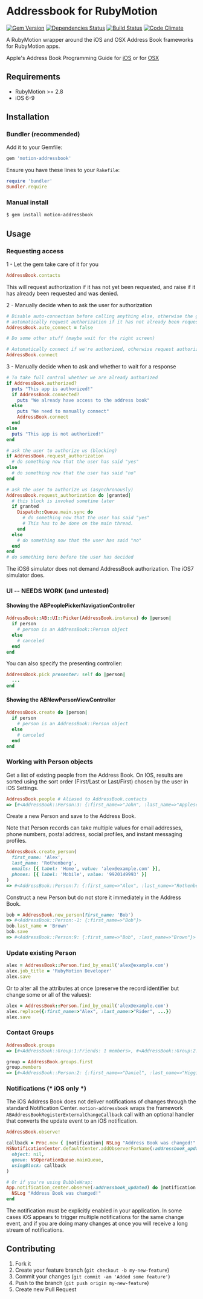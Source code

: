 # Addressbook for RubyMotion

[![Gem Version][gem-version-image]][gem-version-link]
[![Dependencies Status][dependencies-image]][dependencies-link]
[![Build Status][build-status-image]][build-status-link]
[![Code Climate][code-climate-image]][code-climate-link]

A RubyMotion wrapper around the iOS and OSX Address Book frameworks for
RubyMotion apps.

Apple's Address Book Programming Guide for [iOS][ios-docs-link]
or for [OSX][mac-docs-link]

## Requirements

* RubyMotion >= 2.8
* iOS 6-9

## Installation

### Bundler (recommended)

Add it to your Gemfile:

```ruby
gem 'motion-addressbook'
```

Ensure you have these lines to your `Rakefile`:

```ruby
require 'bundler'
Bundler.require
```

### Manual install

```bash
$ gem install motion-addressbook
```

## Usage

### Requesting access

1 - Let the gem take care of it for you

```ruby
AddressBook.contacts
```

This will request authorization if it has not yet been requested, and raise if
it has already been requested and was denied.

2 - Manually decide when to ask the user for authorization

```ruby
# Disable auto-connection before calling anything else, otherwise the gem will
# automatically request authorization if it has not already been requested
AddressBook.auto_connect = false

# Do some other stuff (maybe wait for the right screen)

# Automatically connect if we're authorized, otherwise request authorization
AddressBook.connect
```

3 - Manually decide when to ask and whether to wait for a response

```ruby
# To take full control whether we are already authorized
if AddressBook.authorized?
  puts "This app is authorized!"
  if AddressBook.connected?
    puts "We already have access to the address book"
  else
    puts "We need to manually connect"
    AddressBook.connect
  end
else
  puts "This app is not authorized!"
end

# ask the user to authorize us (blocking)
if AddressBook.request_authorization
  # do something now that the user has said "yes"
else
  # do something now that the user has said "no"
end

# ask the user to authorize us (asynchronously)
AddressBook.request_authorization do |granted|
  # this block is invoked sometime later
  if granted
    Dispatch::Queue.main.sync do
      # do something now that the user has said "yes"
      # This has to be done on the main thread.
    end
  else
    # do something now that the user has said "no"
  end
end
# do something here before the user has decided
```

The iOS6 simulator does not demand AddressBook authorization. The iOS7 simulator
does.

### UI -- NEEDS WORK (and untested)

#### Showing the ABPeoplePickerNavigationController

```ruby
AddressBook::AB::UI::Picker(AddressBook.instance) do |person|
  if person
    # person is an AddressBook::Person object
  else
    # canceled
  end
end
```

You can also specify the presenting controller:

```ruby
AddressBook.pick presenter: self do |person|
  ...
end
```

#### Showing the ABNewPersonViewController

```ruby
AddressBook.create do |person|
  if person
    # person is an AddressBook::Person object
  else
    # canceled
  end
end
```

### Working with Person objects

Get a list of existing people from the Address Book. On IOS, results are sorted
using the sort order (First/Last or Last/First) chosen by the user in iOS
Settings.

```ruby
AddressBook.people # Aliased to AddressBook.contacts
=> [#<AddressBook::Person:3: {:first_name=>"John", :last_name=>"Appleseed", ...}>, ...]
```

Create a new Person and save to the Address Book.

Note that Person records can take multiple values for email addresses, phone
numbers, postal address, social profiles, and instant messaging
profiles.

```ruby
AddressBook.create_person(
  first_name: 'Alex',
  last_name: 'Rothenberg',
  emails: [{ label: 'Home', value: 'alex@example.com' }],
  phones: [{ label: 'Mobile', value: '9920149993' }]
)
=> #<AddressBook::Person:7: {:first_name=>"Alex", :last_name=>"Rothenberg", ...}>
```

Construct a new Person but do not store it immediately in the Address Book.

```ruby
bob = AddressBook.new_person(first_name: 'Bob')
=> #<AddressBook::Person:-1: {:first_name=>"Bob"}>
bob.last_name = 'Brown'
bob.save
=> #<AddressBook::Person:9: {:first_name=>"Bob", :last_name=>"Brown"}>
```

<!--
Get a list of all people matching one attribute with `.find_all_by_XXX`

```ruby
AddressBook::Person.find_all_by_email('alex@example.com')
=> [#<AddressBook::Person:14: {:first_name=>"Alex", :last_name=>"Rothenberg", ...}>]
```

Get the first person matching one attribute with `.find_by_XXX`

```ruby
AddressBook::Person.find_by_email('alex@example.com')
=> #<AddressBook::Person:14: {:first_name=>"Alex", :last_name=>"Rothenberg", ...}>]
```

Get a list of all people matching several attributes with `.where`

```ruby
AddressBook::Person.where(email: 'alex@example.com', first_name: 'Alex')
=> [#<AddressBook::Person:14: {:first_name=>"Alex", :last_name=>"Rothenberg", ...}>]
```

Look for an existing person or get a new one if none is found `find_or_new_by_XXX`

```ruby
AddressBook::Person.find_or_new_by_email('alex@example.com')
=> #<AddressBook::Person:17: {:first_name=>"Alex", :last_name=>"Rothenberg", ...}>]
```
-->

### Update existing Person

```ruby
alex = AddressBook::Person.find_by_email('alex@example.com')
alex.job_title = 'RubyMotion Developer'
alex.save
```

Or to alter all the attributes at once (preserve the record identifier
but change some or all of the values):

```ruby
alex = AddressBook::Person.find_by_email('alex@example.com')
alex.replace({:first_name=>"Alex", :last_name=>"Rider", ...})
alex.save
```

### Contact Groups

```ruby
AddressBook.groups
=> [#<AddressBook::Group:1:Friends: 1 members>, #<AddressBook::Group:2:Work: 0 members>]

group = AddressBook.groups.first
group.members
=> [#<AddressBook::Person:2: {:first_name=>"Daniel", :last_name=>"Higgins", ...}>]
```

### Notifications (\* iOS only \*)

The iOS Address Book does not deliver notifications of changes through the
standard Notification Center. `motion-addressbook` wraps the framework
`ABAddressBookRegisterExternalChangeCallback` call with an optional handler that
converts the update event to an iOS notification.

```ruby
AddressBook.observe!

callback = Proc.new { |notification| NSLog "Address Book was changed!" }
NSNotificationCenter.defaultCenter.addObserverForName(:addressbook_updated,
  object: nil,
  queue: NSOperationQueue.mainQueue,
  usingBlock: callback
)

# Or if you're using BubbleWrap:
App.notification_center.observe(:addressbook_updated) do |notification|
  NSLog "Address Book was changed!"
end
```

The notification must be explicitly enabled in your application. In some cases
iOS appears to trigger multiple notifications for the same change event, and if
you are doing many changes at once you will receive a long stream of
notifications.

## Contributing

1. Fork it
2. Create your feature branch (`git checkout -b my-new-feature`)
3. Commit your changes (`git commit -am 'Added some feature'`)
4. Push to the branch (`git push origin my-new-feature`)
5. Create new Pull Request

[build-status-link]: https://travis-ci.org/jbender/motion-addressbook
[build-status-image]: https://img.shields.io/travis/jbender/motion-addressbook/master.svg?maxAge=2592000
[code-climate-link]: https://codeclimate.com/github/jbender/motion-addressbook
[code-climate-image]: https://img.shields.io/codeclimate/github/jbender/motion-addressbook.svg?maxAge=2592000
[gem-version-link]: https://rubygems.org/gems/motion-addressbook
[gem-version-image]: https://img.shields.io/gem/v/motion-addressbook.svg?maxAge=2592000
[dependencies-link]: https://gemnasium.com/github.com/jbender/motion-addressbook
[dependencies-image]: https://img.shields.io/gemnasium/jbender/motion-addressbook.svg?maxAge=2592000
[ios-docs-link]: https://developer.apple.com/library/ios/documentation/AddressBook/Reference/AddressBook_iPhoneOS_Framework/index.html#//apple_ref/doc/uid/TP40007212
[mac-docs-link]: https://developer.apple.com/library/mac/documentation/UserExperience/Reference/AddressBook/ObjC_classic/index.html#//apple_ref/doc/uid/20001692
